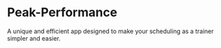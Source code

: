 # Peak-Performance
A unique and efficient app designed to make your scheduling as a trainer simpler and easier. 
